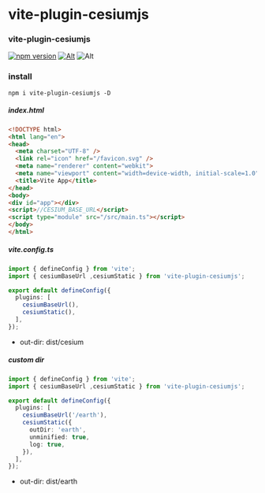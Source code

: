 # vite-plugin-cesiumjs

### vite-plugin-cesiumjs
[![npm version](https://img.shields.io/npm/v/vite-plugin-cesiumjs.svg)](https://www.npmjs.com/package/vite-plugin-cesiumjs)
[![Alt](https://img.shields.io/npm/dm/vite-plugin-cesiumjs)](https://npmcharts.com/compare/vite-plugin-cesiumjs?minimal=true)
![Alt](https://img.shields.io/github/license/mioxs/vite-plugin-cesiumjs)

### install

```shell
npm i vite-plugin-cesiumjs -D
```

##### index.html

```html
<!DOCTYPE html>
<html lang="en">
<head>
  <meta charset="UTF-8" />
  <link rel="icon" href="/favicon.svg" />
  <meta name="renderer" content="webkit">
  <meta name="viewport" content="width=device-width, initial-scale=1.0" />
  <title>Vite App</title>
</head>
<body>
<div id="app"></div>
<script>//CESIUM_BASE_URL</script>
<script type="module" src="/src/main.ts"></script>
</body>
</html>
```

##### vite.config.ts

```ts
import { defineConfig } from 'vite';
import { cesiumBaseUrl ,cesiumStatic } from 'vite-plugin-cesiumjs';

export default defineConfig({
  plugins: [
    cesiumBaseUrl(),
    cesiumStatic(),
  ],
});

```
* out-dir: dist/cesium

##### custom dir

```ts
import { defineConfig } from 'vite';
import { cesiumBaseUrl ,cesiumStatic } from 'vite-plugin-cesiumjs';

export default defineConfig({
  plugins: [
    cesiumBaseUrl('/earth'),
    cesiumStatic({
      outDir: 'earth',
      unminified: true,
      log: true,
    }),
  ],
});

```
* out-dir: dist/earth






